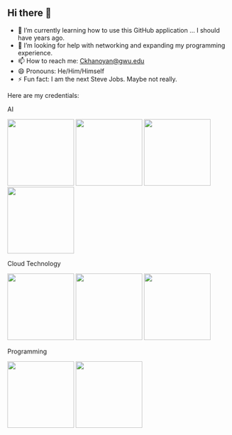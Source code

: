## Hi there 👋

- 🌱 I’m currently learning how to use this GitHub application ... I should have years ago. 
- 🤔 I’m looking for help with networking and expanding my programming experience. 
- 📫 How to reach me: Ckhanoyan@gwu.edu
- 😄 Pronouns: He/Him/Himself
- ⚡ Fun fact: I am the next Steve Jobs. Maybe not really.


Here are my credentials:

AI

<img src="https://github.com/user-attachments/assets/833a95eb-0ddc-49ec-947f-b2e1606e69db" width="150" height="150">
<img src="https://github.com/user-attachments/assets/f9594a2a-0cd5-4b70-9e82-d44ac84e4e86" width="150" height="150">
<img src="https://github.com/user-attachments/assets/5ba4bfbd-f357-4c73-ae61-f413301976a2" width="150" height="150">
<img src="https://github.com/user-attachments/assets/7575a93a-7439-4bab-9225-5376a0206913" width="150" height="150">


Cloud Technology

<img src="https://github.com/user-attachments/assets/51c95bac-c5ff-41cb-9d54-b75c03fdc1af" width="150" height="150">
<img src="https://github.com/user-attachments/assets/cbae07e8-b218-4927-8756-cb8536dbfd08" width="150" height="150">
<img src="https://github.com/user-attachments/assets/b5fbf542-4c5b-4062-b152-165b205fa95e" width="150" height="150">


Programming

<img src="https://github.com/user-attachments/assets/be57e9e8-469f-416e-9e99-8e9375b0448c" width="150" height="150">
<img src="https://github.com/user-attachments/assets/bf3cfc88-a13e-474e-9e37-e58a81327237" width="150" height="150">

